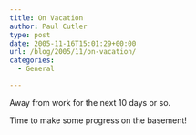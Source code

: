 ```yaml
---
title: On Vacation
author: Paul Cutler
type: post
date: 2005-11-16T15:01:29+00:00
url: /blog/2005/11/on-vacation/
categories:
  - General

---
```

Away from work for the next 10 days or so.

Time to make some progress on the basement!